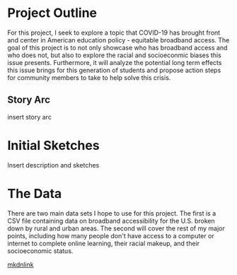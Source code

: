 # Project Outline

For this project, I seek to explore a topic that COVID-19 has brought front and center in American education policy - equitable broadband access.  The goal of this project is to not only showcase who has broadband access and who does not, but also to explore the racial and socioeconmic biases this issue presents.  Furthermore, it will analyze the potential long term effects this issue brings for this generation of students and propose action steps for community members to take to help solve this crisis.

## Story Arc

insert story arc

# Initial Sketches

Insert description and sketches

# The Data

There are two main data sets I hope to use for this project.  The first is a CSV file containing data on broadband accessibility for the U.S. broken down by rural and urban areas.  The second will cover the rest of my major points, including how many people don't have access to a computer or internet to complete online learning, their racial makeup, and their socioeconomic status.

[mkdnlink](https://github.com/areyn258/AshleyReynoldsRepository/blob/main/Broadband%20Availability%20map%20data.zip?raw=true)
